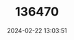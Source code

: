 ---
title: "136470"
category: "Uromys emmae"
draft: false
date: 2024-02-22 13:03:51
languages:
  English: ["Emma's Giant Rat"]
---